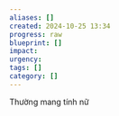 ```yaml
---
aliases: []
created: 2024-10-25 13:34
progress: raw
blueprint: []
impact: 
urgency: 
tags: []
category: []
---
```

Thường mang tính nữ
